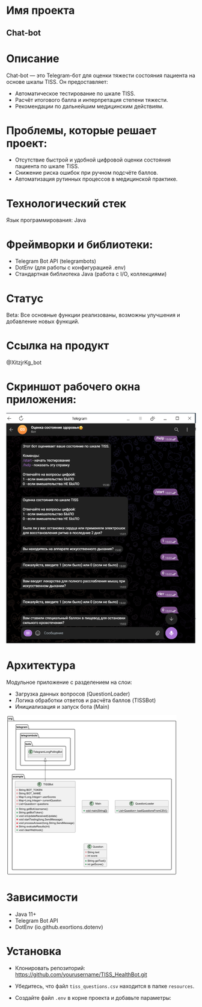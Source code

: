 # Имя проекта
## Chat-bot

# Описание
Chat-bot — это Telegram-бот для оценки тяжести состояния пациента на основе шкалы TISS. Он предоставляет:

- Автоматическое тестирование по шкале TISS.
- Расчёт итогового балла и интерпретация степени тяжести.
- Рекомендации по дальнейшим медицинским действиям.

# Проблемы, которые решает проект:

- Отсутствие быстрой и удобной цифровой оценки состояния пациента по шкале TISS.
- Снижение риска ошибок при ручном подсчёте баллов.
- Автоматизация рутинных процессов в медицинской практике.

# Технологический стек
Язык программирования: Java

# Фреймворки и библиотеки:

- Telegram Bot API (telegrambots)
- DotEnv (для работы с конфигурацией .env)
- Стандартная библиотека Java (работа с I/O, коллекциями)

# Статус
Beta: Все основные функции реализованы, возможны улучшения и добавление новых функций.

# Ссылка на продукт
@XitzjrKg_bot

# Скриншот рабочего окна приложения:
![tiss_bot_demo](bot.png)

# Архитектура
Модульное приложение с разделением на слои:

- Загрузка данных вопросов (QuestionLoader)
- Логика обработки ответов и расчёта баллов (TISSBot)
- Инициализация и запуск бота (Main)

![tiss_bot_architecture](diagramm.png)

# Зависимости

- Java 11+
- Telegram Bot API
- DotEnv (io.github.exortions.dotenv)

# Установка

- Клонировать репозиторий:
<https://github.com/yourusername/TISS_HealthBot.git>

- Убедитесь, что файл `tiss_questions.csv` находится в папке `resources`.

- Создайте файл `.env` в корне проекта и добавьте параметры:
